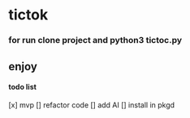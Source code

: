 # tictok
### for run clone project and python3 tictoc.py
## enjoy


#### todo list
[x] mvp
[] refactor code 
[] add AI
[] install in pkgd
